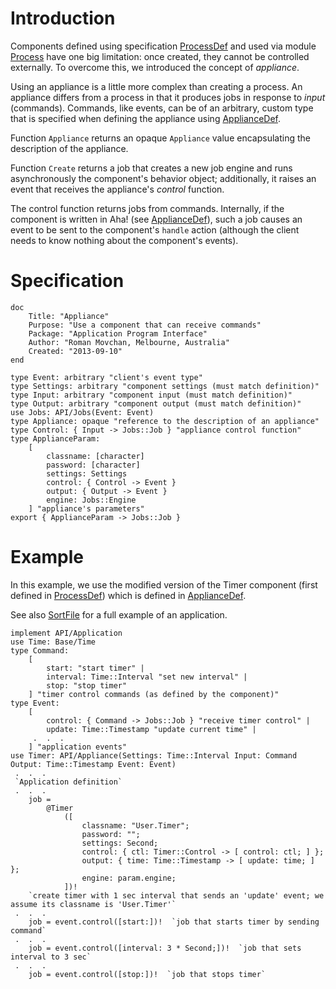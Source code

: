 # Introduction #

Components defined using specification [ProcessDef](ProcessDef.md) and used via module [Process](Process.md) have one big limitation: once created, they cannot be controlled externally. To overcome this, we introduced the concept of _appliance_.

Using an appliance is a little more complex than creating a process. An appliance differs from a process in that it produces jobs in response to _input_ (commands). Commands, like events, can be of an arbitrary, custom type that is specified when defining the appliance using [ApplianceDef](ApplianceDef.md).

Function `Appliance` returns an opaque `Appliance` value encapsulating the description of the appliance.

Function `Create` returns a job that creates a new job engine and runs asynchronously the component's behavior object; additionally, it raises an event that receives the appliance's _control_ function.

The control function returns jobs from commands. Internally, if the component is written in Aha! (see [ApplianceDef](ApplianceDef.md)), such a job causes an event to be sent to the component's `handle` action (although the client needs to know nothing about the component's events).

# Specification #

```
doc 
    Title: "Appliance"
    Purpose: "Use a component that can receive commands"
    Package: "Application Program Interface"
    Author: "Roman Movchan, Melbourne, Australia"
    Created: "2013-09-10"
end

type Event: arbitrary "client's event type"
type Settings: arbitrary "component settings (must match definition)"
type Input: arbitrary "component input (must match definition)"
type Output: arbitrary "component output (must match definition)"
use Jobs: API/Jobs(Event: Event)
type Appliance: opaque "reference to the description of an appliance"
type Control: { Input -> Jobs::Job } "appliance control function"
type ApplianceParam:
    [ 
        classname: [character] 
        password: [character] 
        settings: Settings 
        control: { Control -> Event } 
        output: { Output -> Event } 
        engine: Jobs::Engine 
    ] "appliance's parameters"
export { ApplianceParam -> Jobs::Job } 
```
# Example #

In this example, we use the modified version of the Timer component (first defined in [ProcessDef](ProcessDef.md)) which is defined in [ApplianceDef](ApplianceDef.md).

See also [SortFile](SortFile.md) for a full example of an application.

```
implement API/Application
use Time: Base/Time
type Command:
    [
        start: "start timer" |
        interval: Time::Interval "set new interval" |
        stop: "stop timer"
    ] "timer control commands (as defined by the component)"
type Event:
    [
        control: { Command -> Jobs::Job } "receive timer control" |
        update: Time::Timestamp "update current time" |
     .  .  .
    ] "application events"
use Timer: API/Appliance(Settings: Time::Interval Input: Command Output: Time::Timestamp Event: Event)
 .  .  .
 `Application definition`
 .  .  .
    job = 
        @Timer
            ([ 
                classname: "User.Timer"; 
                password: ""; 
                settings: Second; 
                control: { ctl: Timer::Control -> [ control: ctl; ] };
                output: { time: Time::Timestamp -> [ update: time; ] }; 
                engine: param.engine; 
            ])!
    `create timer with 1 sec interval that sends an 'update' event; we assume its classname is 'User.Timer'`
 .  .  .
    job = event.control([start:])!  `job that starts timer by sending command` 
 .  .  .
    job = event.control([interval: 3 * Second;])!  `job that sets interval to 3 sec` 
 .  .  .
    job = event.control([stop:])!  `job that stops timer` 
```